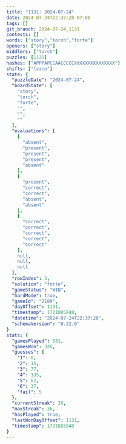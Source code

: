 ```yaml
---
title: "1131: 2024-07-24"
date: 2024-07-24T22:37:28-07:00
tags: []
git_branch: 2024-07-24_1131
contests: []
words: ["story","torch","forte"]
openers: ["story"]
middlers: ["torch"]
puzzles: [1131]
hashes: ["APPPAPCCAACCCCCXXXXXXXXXXXXXXX"]
shifts: ["lvzco"]
state: {
  "puzzleDate": "2024-07-24",
  "boardState": [
    "story",
    "torch",
    "forte",
    "",
    "",
    ""
  ],
  "evaluations": [
    [
      "absent",
      "present",
      "present",
      "present",
      "absent"
    ],
    [
      "present",
      "correct",
      "correct",
      "absent",
      "absent"
    ],
    [
      "correct",
      "correct",
      "correct",
      "correct",
      "correct"
    ],
    null,
    null,
    null
  ],
  "rowIndex": 3,
  "solution": "forte",
  "gameStatus": "WIN",
  "hardMode": true,
  "gameId": "2189",
  "dayOffset": 1131,
  "timestamp": 1721885848,
  "datetime": "2024-07-24T22:37:28",
  "schemaVersion": "0.22.0"
}
stats: {
  "gamesPlayed": 331,
  "gamesWon": 326,
  "guesses": {
    "1": 0,
    "2": 15,
    "3": 77,
    "4": 135,
    "5": 62,
    "6": 37,
    "fail": 5
  },
  "currentStreak": 26,
  "maxStreak": 36,
  "hasPlayed": true,
  "lastWonDayOffset": 1131,
  "timestamp": 1721885848
}
---
```

<!-- more -->
